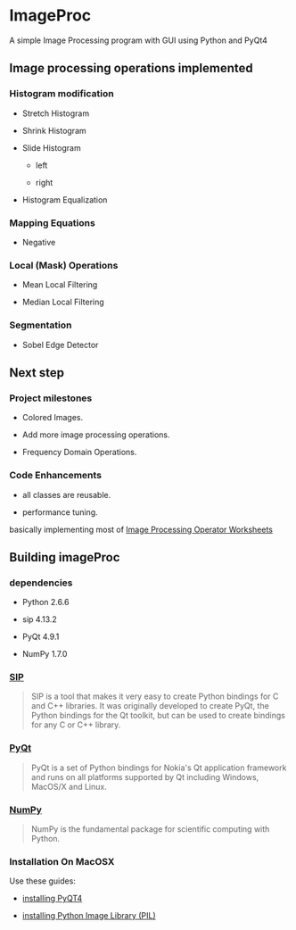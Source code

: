 # ImageProc
A simple Image Processing program with GUI using Python and PyQt4

## Image processing operations implemented
### Histogram modification

- Stretch Histogram

- Shrink Histogram

- Slide Histogram
	
	- left

	- right

- Histogram Equalization

### Mapping Equations

- Negative

### Local (Mask) Operations

- Mean Local Filtering

- Median Local Filtering

### Segmentation

- Sobel Edge Detector

## Next step
### Project milestones

- Colored Images.

- Add more image processing operations.

- Frequency Domain Operations.

### Code Enhancements

- all classes are reusable.

- performance tuning.

basically implementing most of [Image Processing Operator Worksheets](http://homepages.inf.ed.ac.uk/rbf/HIPR2/wksheets.htm)

## Building imageProc
### dependencies

- Python 2.6.6

- sip 4.13.2

- PyQt 4.9.1

- NumPy 1.7.0

### [SIP](http://www.riverbankcomputing.co.uk/software/sip/download/)
> SIP is a tool that makes it very easy to create Python bindings for C and C++ libraries. It was originally developed to create PyQt, the Python bindings for the Qt toolkit, but can be used to create bindings for any C or C++ library.

### [PyQt](http://www.riverbankcomputing.co.uk/software/pyqt/download/)
> PyQt is a set of Python bindings for Nokia's Qt application framework and runs on all platforms supported by Qt including Windows, MacOS/X and Linux.

### [NumPy](http://www.scipy.org/Installing_SciPy/Linux)
> NumPy is the fundamental package for scientific computing with Python.

### Installation On MacOSX
Use these guides:
- [installing PyQT4](http://www.renedohmen.nl/blog/2011/11/installing-pyqt4-on-mac-osx/)

- [installing Python Image Library (PIL)](https://rayed.com/wordpress/?p=1433)
